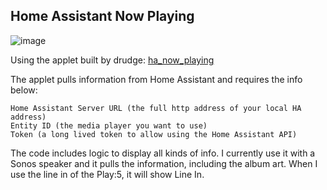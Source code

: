 ## Home Assistant Now Playing

![image](https://github.com/motoridersd/HomeAssistant-Tidbyt/assets/5197858/ebb3e5ce-b20a-4c2c-8ba5-f4ea19769c31)

Using the applet built by drudge: [ha_now_playing](https://github.com/drudge/smart-matrix-server/tree/main/applets/ha_now_playing)

The applet pulls information from Home Assistant and requires the info below:

    Home Assistant Server URL (the full http address of your local HA address)
    Entity ID (the media player you want to use)
    Token (a long lived token to allow using the Home Assistant API)

The code includes logic to display all kinds of info. I currently use it with a Sonos speaker and it pulls the information, including the album art. When I use the line in of the Play:5, it will show Line In.
